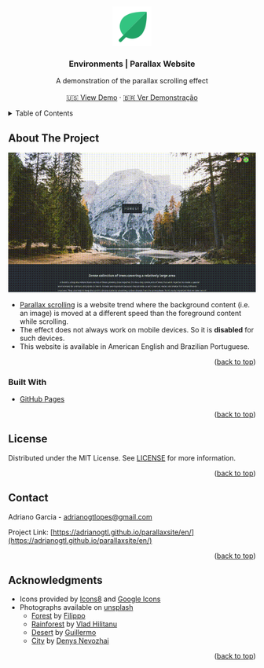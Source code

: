 <a name="readme-top"></a>

<!-- PROJECT LOGO -->
<br />
<div align="center">
  <a href="https://github.com/adrianogtl/parallaxsite">
    <img src="assets/logo96.png" alt="Logo" width="80" height="80">
  </a>

<h3 align="center">Environments | Parallax Website</h3>

  <p align="center">
    A demonstration of the parallax scrolling effect
    <br />
    <br />
    <a href="https://adrianogtl.github.io/parallaxsite/en/">🇺🇸 View Demo</a>
    ·
    <a href="https://adrianogtl.github.io/parallaxsite/pt-br/">🇧🇷 Ver Demonstração</a>
  </p>
</div>



<!-- TABLE OF CONTENTS -->
<details>
  <summary>Table of Contents</summary>
  <ol>
    <li>
      <a href="#about-the-project">About The Project</a>
      <ul>
        <li><a href="#built-with">Built With</a></li>
      </ul>
    </li>
    <li><a href="#license">License</a></li>
    <li><a href="#contact">Contact</a></li>
    <li><a href="#acknowledgments">Acknowledgments</a></li>
  </ol>
</details>



<!-- ABOUT THE PROJECT -->
## About The Project

![Product Name Screen Shot](assets/header.gif)

* [Parallax scrolling][parallax-link] is a website trend where the background content (i.e. an image) is moved at a different speed than the foreground content while scrolling.
* The effect does not always work on mobile devices. So it is **disabled** for such devices.
* This website is available in American English and Brazilian Portuguese.



<p align="right">(<a href="#readme-top">back to top</a>)</p>



### Built With

* [GitHub Pages][github-pages]

<p align="right">(<a href="#readme-top">back to top</a>)</p>



<!-- LICENSE -->
## License

Distributed under the MIT License. See [LICENSE][license-url] for more information.

<p align="right">(<a href="#readme-top">back to top</a>)</p>



<!-- CONTACT -->
## Contact

Adriano Garcia - [adrianogtlopes@gmail.com](mailto:adrianogtlopes@gmail.com)

Project Link: [https://adrianogtl.github.io/parallaxsite/en/](https://adrianogtl.github.io/parallaxsite/en/)

<p align="right">(<a href="#readme-top">back to top</a>)</p>



<!-- ACKNOWLEDGMENTS -->
## Acknowledgments

* Icons provided by [Icons8][icons8-url] and [Google Icons][google-icons-url]
* Photographs available on [unsplash][unsplash-url]
  * [Forest][forest-url] by [Filippo][forest-author]
  * [Rainforest][rainforest-url] by [Vlad Hilitanu][rainforest-author]
  * [Desert][desert-url] by [Guillermo][desert-author]
  * [City][city-url] by [Denys Nevozhai][city-author]

<p align="right">(<a href="#readme-top">back to top</a>)</p>



<!-- MARKDOWN LINKS & IMAGES -->
<!-- https://www.markdownguide.org/basic-syntax/#reference-style-links -->

<!-- ABOUT -->
[parallax-link]: https://www.w3schools.com/howto/howto_css_parallax.asp

<!-- BUILT WITH -->
[github-pages]: https://pages.github.com/


<!-- LICENSE -->
[license-url]: https://github.com/adrianogtl/parallaxsite/blob/main/LICENSE


<!-- ACKNOWLEDGMENTS -->
[google-icons-url]: https://fonts.google.com/icons
[icons8-url]: https://icons8.com
[unsplash-url]: https://unsplash.com/

<!-- images source -->
[forest-url]: https://unsplash.com/photos/a-river-running-through-a-forest-next-to-a-mountain-H2eQ2JZc4ww
[rainforest-url]: https://unsplash.com/photos/aerial-view-of-green-trees-pt7QzB4ZLWw
[desert-url]: https://unsplash.com/photos/a-very-tall-mountain-with-a-sky-in-the-background-ZWrQtOhGY9Q
[city-url]: https://unsplash.com/photos/aerial-photography-of-high-rise-buildings-during-daytime-QPqD-w28ADc

<!-- authors source -->
[forest-author]: https://unsplash.com/@filos_photo
[rainforest-author]: https://unsplash.com/@vladhilitanu
[desert-author]: https://unsplash.com/@withguillermo
[city-author]: https://unsplash.com/@dnevozhai

